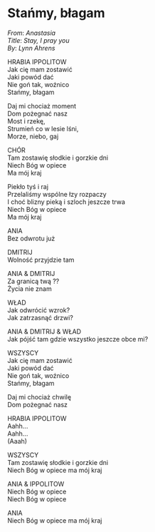 # Stańmy, błagam  
_From_: _Anastasia_  
_Title_: _Stay, I pray you_  
_By_: _Lynn Ahrens_  

HRABIA IPPOLITOW  
Jak cię mam zostawić  
Jaki powód dać  
Nie goń tak, woźnico   
Stańmy, błagam  

Daj mi chociaż moment  
Dom pożegnać nasz  
Most i rzekę,  
Strumień co w lesie lśni,  
Morze, niebo, gaj  

CHÓR  
Tam zostawię słodkie i gorzkie dni  
Niech Bóg w opiece  
Ma mój kraj  
  
Piekło tyś i raj  
Przelaliśmy wspólne łzy rozpaczy  
I choć blizny pieką i szloch jeszcze trwa  
Niech Bóg w opiece  
Ma mój kraj  

ANIA  
Bez odwrotu już  

DMITRIJ  
Wolność przyjdzie tam
  
ANIA & DMITRIJ  
Za granicą twą ??  
Życia nie znam  
  
WŁAD  
Jak odwrócić wzrok?  
Jak zatrzasnąć drzwi?  
  
ANIA & DMITRIJ & WŁAD  
Jak pójść tam gdzie wszystko jeszcze obce mi?  
  
WSZYSCY  
Jak cię mam zostawić  
Jaki powód dać  
Nie goń tak, woźnico   
Stańmy, błagam  
  
Daj mi chociaż chwilę  
Dom pożegnać nasz  
  
HRABIA IPPOLITOW  
Aahh...  
Aahh...  
(Aaah)  
  
WSZYSCY  
Tam zostawię słodkie i gorzkie dni  
Niech Bóg w opiece ma mój kraj  
  
ANIA & IPPOLITOW  
Niech Bóg w opiece   
Niech Bóg w opiece  
  
ANIA  
Niech Bóg w opiece ma mój kraj  

